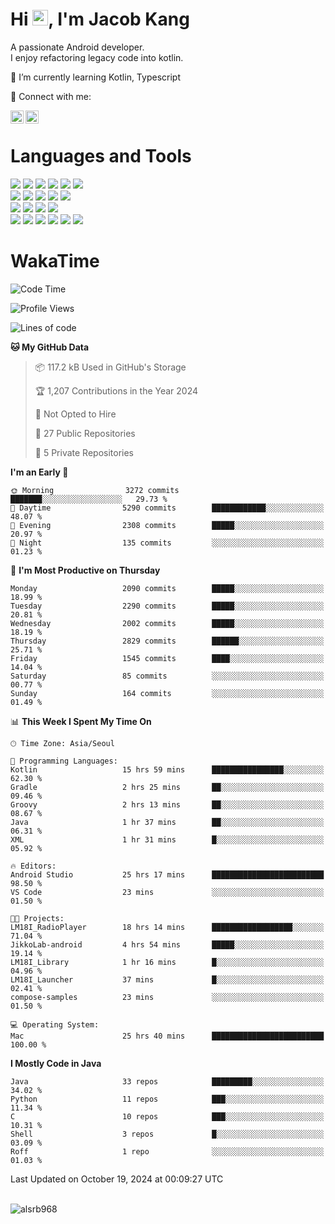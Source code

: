 # Hi <img src="https://media.giphy.com/media/hvRJCLFzcasrR4ia7z/giphy.gif" width="25px">, I'm Jacob Kang
A passionate Android developer.
</br>
I enjoy refactoring legacy code into kotlin.

🌱 I’m currently learning Kotlin, Typescript

🤝 Connect with me:

<a href="https://www.linkedin.com/in/minkyu-kang-b7477b1b2/"><img align="left" src="https://raw.githubusercontent.com/yushi1007/yushi1007/main/images/linkedin.svg" alt="Minkyu Kang | LinkedIn" width="21px"/></a>
<a href="https://www.instagram.com/_jacob_kang/"><img align="left" src="https://raw.githubusercontent.com/yushi1007/yushi1007/main/images/instagram.svg" alt="Jacob Kang | Instagram" width="21px"/></a>

</br>

# Languages and Tools

<div align="left">
<img src="https://img.shields.io/badge/java-007396?logo=java&logoColor=white"/>
<img src="https://img.shields.io/badge/kotlin-7F52FF?logo=kotlin&logoColor=white"/>
<img src="https://img.shields.io/badge/python-3776AB?logo=python&logoColor=white"/>
<img src="https://img.shields.io/badge/bash shell-4EAA25?logo=gnubash&logoColor=white"/>
<img src="https://img.shields.io/badge/c-A8B9CC?logo=c&logoColor=white"/>
<img src="https://img.shields.io/badge/c++-00599C?logo=c%2b%2b&logoColor=white"/>
</div>
<div align="left">
<img src="https://img.shields.io/badge/git-F05032?logo=git&logoColor=white"/>
<img src="https://img.shields.io/badge/github-181717?logo=github&logoColor=white"/>
<img src="https://img.shields.io/badge/mysql-4479A1?logo=mysql&logoColor=white"/>
<img src="https://img.shields.io/badge/sqlite-003B57?logo=sqlite&logoColor=white"/>
<img src="https://img.shields.io/badge/amazon AWS-232F3E?logo=amazonaws&logoColor=white"/>
</div>
<div align="left">
<img src="https://img.shields.io/badge/android-3DDC84?logo=android&logoColor=white"/>
<img src="https://img.shields.io/badge/linux-FCC624?logo=linux&logoColor=white"/>
<img src="https://img.shields.io/badge/flask-000000?logo=flask&logoColor=white"/>
<img src="https://img.shields.io/badge/arduino-00979D?logo=arduino&logoColor=white"/>
</div>
<div align="left">
<img src="https://img.shields.io/badge/slack-4A154B?logo=slack&logoColor=white"/>
<img src="https://img.shields.io/badge/notion-000000?logo=notion&logoColor=white"/>
<img src="https://img.shields.io/badge/jira-0052CC?logo=jira&logoColor=white"/>
<img src="https://img.shields.io/badge/postman-FF6C37?logo=postman&logoColor=white"/>
<img src="https://img.shields.io/badge/intellij-000000?logo=intellijidea&logoColor=white"/>
<img src="https://img.shields.io/badge/pycharm-000000?logo=pycharm&logoColor=white"/>
</div>

# WakaTime

<!--START_SECTION:waka-->
![Code Time](http://img.shields.io/badge/Code%20Time-4%2C269%20hrs%2052%20mins-blue)

![Profile Views](http://img.shields.io/badge/Profile%20Views-0-blue)

![Lines of code](https://img.shields.io/badge/From%20Hello%20World%20I%27ve%20Written-5.3%20million%20lines%20of%20code-blue)

**🐱 My GitHub Data** 

> 📦 117.2 kB Used in GitHub's Storage 
 > 
> 🏆 1,207 Contributions in the Year 2024
 > 
> 🚫 Not Opted to Hire
 > 
> 📜 27 Public Repositories 
 > 
> 🔑 5 Private Repositories 
 > 
**I'm an Early 🐤** 

```text
🌞 Morning                3272 commits        ███████░░░░░░░░░░░░░░░░░░   29.73 % 
🌆 Daytime                5290 commits        ████████████░░░░░░░░░░░░░   48.07 % 
🌃 Evening                2308 commits        █████░░░░░░░░░░░░░░░░░░░░   20.97 % 
🌙 Night                  135 commits         ░░░░░░░░░░░░░░░░░░░░░░░░░   01.23 % 
```
📅 **I'm Most Productive on Thursday** 

```text
Monday                   2090 commits        █████░░░░░░░░░░░░░░░░░░░░   18.99 % 
Tuesday                  2290 commits        █████░░░░░░░░░░░░░░░░░░░░   20.81 % 
Wednesday                2002 commits        █████░░░░░░░░░░░░░░░░░░░░   18.19 % 
Thursday                 2829 commits        ██████░░░░░░░░░░░░░░░░░░░   25.71 % 
Friday                   1545 commits        ████░░░░░░░░░░░░░░░░░░░░░   14.04 % 
Saturday                 85 commits          ░░░░░░░░░░░░░░░░░░░░░░░░░   00.77 % 
Sunday                   164 commits         ░░░░░░░░░░░░░░░░░░░░░░░░░   01.49 % 
```


📊 **This Week I Spent My Time On** 

```text
🕑︎ Time Zone: Asia/Seoul

💬 Programming Languages: 
Kotlin                   15 hrs 59 mins      ████████████████░░░░░░░░░   62.30 % 
Gradle                   2 hrs 25 mins       ██░░░░░░░░░░░░░░░░░░░░░░░   09.46 % 
Groovy                   2 hrs 13 mins       ██░░░░░░░░░░░░░░░░░░░░░░░   08.67 % 
Java                     1 hr 37 mins        ██░░░░░░░░░░░░░░░░░░░░░░░   06.31 % 
XML                      1 hr 31 mins        █░░░░░░░░░░░░░░░░░░░░░░░░   05.92 % 

🔥 Editors: 
Android Studio           25 hrs 17 mins      █████████████████████████   98.50 % 
VS Code                  23 mins             ░░░░░░░░░░░░░░░░░░░░░░░░░   01.50 % 

🐱‍💻 Projects: 
LM18I_RadioPlayer        18 hrs 14 mins      ██████████████████░░░░░░░   71.04 % 
JikkoLab-android         4 hrs 54 mins       █████░░░░░░░░░░░░░░░░░░░░   19.14 % 
LM18I_Library            1 hr 16 mins        █░░░░░░░░░░░░░░░░░░░░░░░░   04.96 % 
LM18I_Launcher           37 mins             █░░░░░░░░░░░░░░░░░░░░░░░░   02.41 % 
compose-samples          23 mins             ░░░░░░░░░░░░░░░░░░░░░░░░░   01.50 % 

💻 Operating System: 
Mac                      25 hrs 40 mins      █████████████████████████   100.00 % 
```

**I Mostly Code in Java** 

```text
Java                     33 repos            █████████░░░░░░░░░░░░░░░░   34.02 % 
Python                   11 repos            ███░░░░░░░░░░░░░░░░░░░░░░   11.34 % 
C                        10 repos            ███░░░░░░░░░░░░░░░░░░░░░░   10.31 % 
Shell                    3 repos             █░░░░░░░░░░░░░░░░░░░░░░░░   03.09 % 
Roff                     1 repo              ░░░░░░░░░░░░░░░░░░░░░░░░░   01.03 % 
```




 Last Updated on October 19, 2024 at 00:09:27 UTC
<!--END_SECTION:waka-->

</br>

<div align="left">
<img align="left" src="https://github-readme-stats.vercel.app/api/top-langs?username=alsrb968&show_icons=true&locale=en&layout=compact&theme=dark" alt="alsrb968" />
</div>
